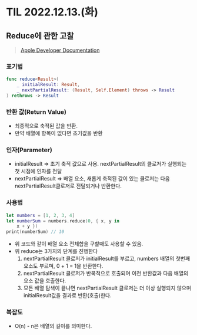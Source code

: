 # TIL 2022.12.13.(화)
## Reduce에 관한 고찰
> [Apple Developer Documentation](https://developer.apple.com/documentation/swift/array/reduce(_:_:))  

### 표기법
```swift
func reduce<Result>(
    _ initialResult: Result,
    _ nextPartialResult: (Result, Self.Element) throws -> Result
) rethrows -> Result
```

### 반환 값(Return Value)
* 최종적으로 축적된 값을 반환.
* 만약 배열에 항목이 없다면 초기값을 반환

### 인자(Parameter)
* initialResult => 초기 축적 값으로 사용. nextPartialResult의 클로저가 실행되는 첫 시점에 인자를 전달
* nextPartialResult => 배열 요소, 새롭게 축적된 값이 있는 클로저는 다음 nextPartialResult클로저로 전달되거나 반환한다.

### 사용법
```swift
let numbers = [1, 2, 3, 4]
let numberSum = numbers.reduce(0, { x, y in
    x + y })
print(numberSum) // 10
```
* 위 코드와 같이 배열 요소 전체합을 구할때도 사용할 수 있음.
* 위 reduce는 3가지의 단계를 진행한다
	1. nextPartialResult 클로저가 initialResult를 부르고, numbers 배열의 첫번째 요소도 부르며, 0 + 1 = 1을 반환한다.
	2. nextPartialResult 클로저가 반복적으로 호출되며 이전 반환값과 다음 배열의 요소 값을 호출한다.
	3. 모든 배열 탐색이 끝나면 nextPartialResult 클로저는 더 이상 실행되지 않으며 initialResult값을 결과로 반환(호출)한다.
 
### 복잡도
* O(n) - n은 배열의 길이를 의미한다.